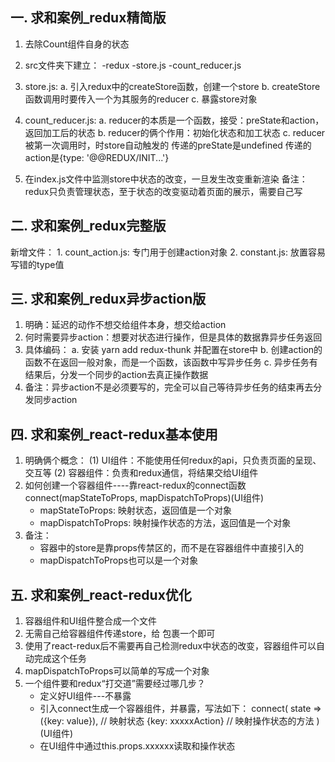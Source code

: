 ## 一. 求和案例_redux精简版
  1. 去除Count组件自身的状态
  2. src文件夹下建立：
      -redux
        -store.js
        -count_reducer.js

  3. store.js:
      a. 引入redux中的createStore函数，创建一个store
      b. createStore函数调用时要传入一个为其服务的reducer
      c. 暴露store对象

  4. count_reducer.js:
      a. reducer的本质是一个函数，接受：preState和action，返回加工后的状态
      b. reducer的俩个作用：初始化状态和加工状态
      c. reducer被第一次调用时，时store自动触发的
          传递的preState是undefined
          传递的action是{type: '@@REDUX/INIT...'}
  
  5. 在index.js文件中监测store中状态的改变，一旦发生改变重新渲染<App/>
      备注：redux只负责管理状态，至于状态的改变驱动着页面的展示，需要自己写

## 二. 求和案例_redux完整版
  新增文件：
    1. count_action.js: 专门用于创建action对象
    2. constant.js: 放置容易写错的type值

## 三. 求和案例_redux异步action版
  1. 明确：延迟的动作不想交给组件本身，想交给action
  2. 何时需要异步action：想要对状态进行操作，但是具体的数据靠异步任务返回
  3. 具体编码：
    a. 安装 yarn add redux-thunk 并配置在store中
    b. 创建action的函数不在返回一般对象，而是一个函数，该函数中写异步任务
    c. 异步任务有结果后，分发一个同步的action去真正操作数据
  4. 备注：异步action不是必须要写的，完全可以自己等待异步任务的结束再去分发同步action

## 四. 求和案例_react-redux基本使用
  1. 明确俩个概念：
    (1) UI组件：不能使用任何redux的api，只负责页面的呈现、交互等
    (2) 容器组件：负责和redux通信，将结果交给UI组件
  2. 如何创建一个容器组件----靠react-redux的connect函数
    connect(mapStateToProps, mapDispatchToProps)(UI组件)
      - mapStateToProps: 映射状态，返回值是一个对象
      - mapDispatchToProps: 映射操作状态的方法，返回值是一个对象
  3. 备注：
      - 容器中的store是靠props传禁区的，而不是在容器组件中直接引入的
      - mapDispatchToProps也可以是一个对象

## 五. 求和案例_react-redux优化
  1. 容器组件和UI组件整合成一个文件
  2. 无需自己给容器组件传递store，给<App/> 包裹一个<Provider store={store}>即可
  3. 使用了react-redux后不需要再自己检测redux中状态的改变，容器组件可以自动完成这个任务
  4. mapDispatchToProps可以简单的写成一个对象
  5. 一个组件要和redux“打交道”需要经过哪几步？
      - 定义好UI组件---不暴露
      - 引入connect生成一个容器组件，并暴露，写法如下：
        connect(
          state => ({key: value}), // 映射状态
          {key: xxxxxAction} // 映射操作状态的方法
        )(UI组件)
      - 在UI组件中通过this.props.xxxxxx读取和操作状态